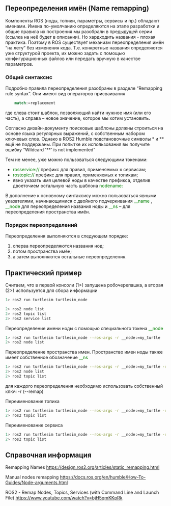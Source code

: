 ## Переопределения имён (Name remapping) 

Компоненты ROS (ноды, топики, параметры, сервисы и пр.) обладают именами. Имена по-умолчанию определяются на этапе разработки и общие правила их построения мы разобрали в предыдущей серии (ссылка на неё будет в описании). Но хардкодить названия - плохая практика. Поэтому в ROS существует механизм переопределения имён “на лету” без изменения кода. Т.е. конкретные названия определяются уже структурой проекта, их можно задать с помощью конфигурационных файлов или передать вручную в качестве параметров. 

### Общий синтаксис
Подробно правила переопределения разобраны в  разделе “Remapping rule syntax”. Они имеют вид операторов присваивания

```rust
    match:=replacement
```
где слева стоит шаблон, позволяющий найти нужное имя (или его часть), а справа – новое значение, которое мы хотим установить.

Согласно дизайн-документу поисковые шаблоны должны строиться на основе языка регулярных выражений,  с собственным набором ключевых слов. Однако в ROS2 Humble подстановочные символы * и ** ещё не поддержаны. При попытке их использования вы получите ошибку “Wildcard '**' is not implemented”

Тем не менее, уже можно пользоваться следующими токенами:

* <span style="color: green;"> rosservice:// </span> префикс для правил, применяемых к сервисам;
* <span style="color: green;"> rostopic:// </span> префикс для правил, применяемых к топикам;
* явно указать имя целевой ноды в качестве префикса, отделив двоеточием остальную часть шаблона <span style="color: green;">  nodename: </span> 

В дополнение к основному синтаксису можно пользоваться явными указателями, начинающимися с двойного подчеркивания <span style="color: green;"> __name </span>, <span style="color: green;"> __node </span> для переопределения названия ноды и <span style="color: green;"> __ns </span> &ndash; для переопределения пространства имён.


### Порядок переопределений
Переопределения выполняются в следующем порядке:
1. сперва переопределяются названия нод;
2. потом пространства имён;
3. а затем выполняются остальные переопределения.

## Практический пример

Считаем, что в первой консоли (1>) запущена робочерепашка, а вторая (2>) используется для сбора информации

```bash
1> ros2 run turtlesim turtlesim_node
```
```bash
2> ros2 node list
2> ros2 topic list
2> ros2 service list
```
Переопределение имени ноды с помощью специального токена <span style="color: green;">__node</span>
```bash 
1> ros2 run turtlesim turtlesim_node --ros-args -r __node:=my_turtle
2> ros2 node list 
```

Переопределение пространства имен. Пространство имен ноды также имеет собственное обозначение  <span style="color: green;">__ns</span>

```bash
1> ros2 run turtlesim turtlesim_node --ros-args -r __node:=my_turtle -r __ns:=/test
2> ros2 node list
2> ros2 topic list
```

для каждого переопределения необходимо использовать собственный ключ -r (--remap)

Переименование топика
```bash
1> ros2 run turtlesim turtlesim_node --ros-args -r __node:=my_turtle -r /turle1/cmd_vel:=/cmd_vel
2> ros2 topic list
```

Переименование сервиса
```bash
1> ros2 run turtlesim turtlesim_node --ros-args -r __node:=my_turtle -r /clear:=/turtle_clear
2> ros2 topic list
```

## Справочная информация

Remapping Names
https://design.ros2.org/articles/static_remapping.html

Manual nodes remapping
https://docs.ros.org/en/humble/How-To-Guides/Node-arguments.html

ROS2 - Remap Nodes, Topics, Services (with Command Line and Launch File)
https://www.youtube.com/watch?v=bjH5qmKKpRk
